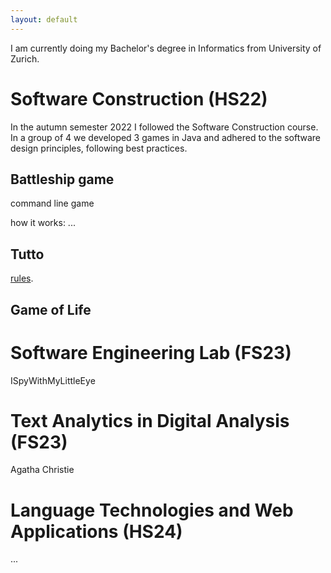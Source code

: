 ```yaml
---
layout: default
---
```

I am currently doing my Bachelor's degree in Informatics from University of Zurich.

# Software Construction (HS22)
In the autumn semester 2022 I followed the Software Construction course. In a group of 4 we developed 3 games in Java and adhered to the software design principles, following best practices. 

## Battleship game
command line game

how it works: ...

## Tutto
[rules](https://abacusspiele.de/wp-content/uploads/2021/01/Tutto_Regel_GB.pdf).

## Game of Life

# Software Engineering Lab (FS23)
ISpyWithMyLittleEye

# Text Analytics in Digital Analysis (FS23)
Agatha Christie

# Language Technologies and Web Applications (HS24)
...
